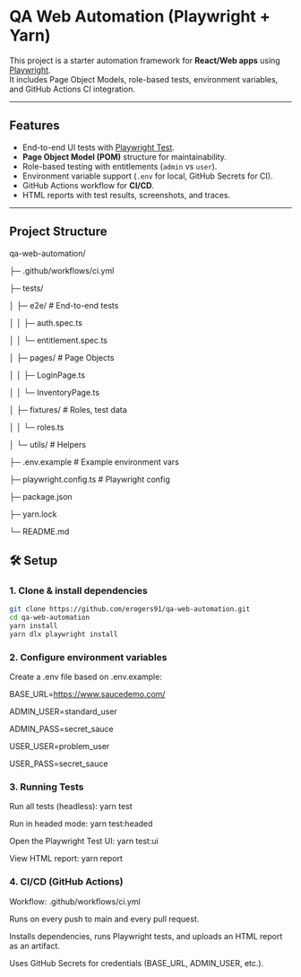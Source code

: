#  QA Web Automation (Playwright + Yarn)

This project is a starter automation framework for **React/Web apps** using [Playwright](https://playwright.dev/).  
It includes Page Object Models, role-based tests, environment variables, and GitHub Actions CI integration.

---

## Features
- End-to-end UI tests with [Playwright Test](https://playwright.dev/docs/intro).
- **Page Object Model (POM)** structure for maintainability.
- Role-based testing with entitlements (`admin` vs `user`).
- Environment variable support (`.env` for local, GitHub Secrets for CI).
- GitHub Actions workflow for **CI/CD**.
- HTML reports with test results, screenshots, and traces.

---

## Project Structure
qa-web-automation/

├─ .github/workflows/ci.yml

├─ tests/

│ ├─ e2e/ # End-to-end tests

│ │ ├─ auth.spec.ts

│ │ └─ entitlement.spec.ts

│ ├─ pages/ # Page Objects

│ │ ├─ LoginPage.ts

│ │ └─ InventoryPage.ts

│ ├─ fixtures/ # Roles, test data

│ │ └─ roles.ts

│ └─ utils/ # Helpers

├─ .env.example # Example environment vars

├─ playwright.config.ts # Playwright config

├─ package.json

├─ yarn.lock

└─ README.md

## 🛠 Setup
### 1. Clone & install dependencies
```bash
git clone https://github.com/erogers91/qa-web-automation.git
cd qa-web-automation
yarn install
yarn dlx playwright install
```

### 2. Configure environment variables
Create a .env file based on .env.example:

BASE_URL=https://www.saucedemo.com/

ADMIN_USER=standard_user

ADMIN_PASS=secret_sauce

USER_USER=problem_user

USER_PASS=secret_sauce

### 3. Running Tests
Run all tests (headless):
yarn test

Run in headed mode:
yarn test:headed

Open the Playwright Test UI:
yarn test:ui

View HTML report:
yarn report

### 4. CI/CD (GitHub Actions)
Workflow: .github/workflows/ci.yml

Runs on every push to main and every pull request.

Installs dependencies, runs Playwright tests, and uploads an HTML report as an artifact.

Uses GitHub Secrets for credentials (BASE_URL, ADMIN_USER, etc.).
